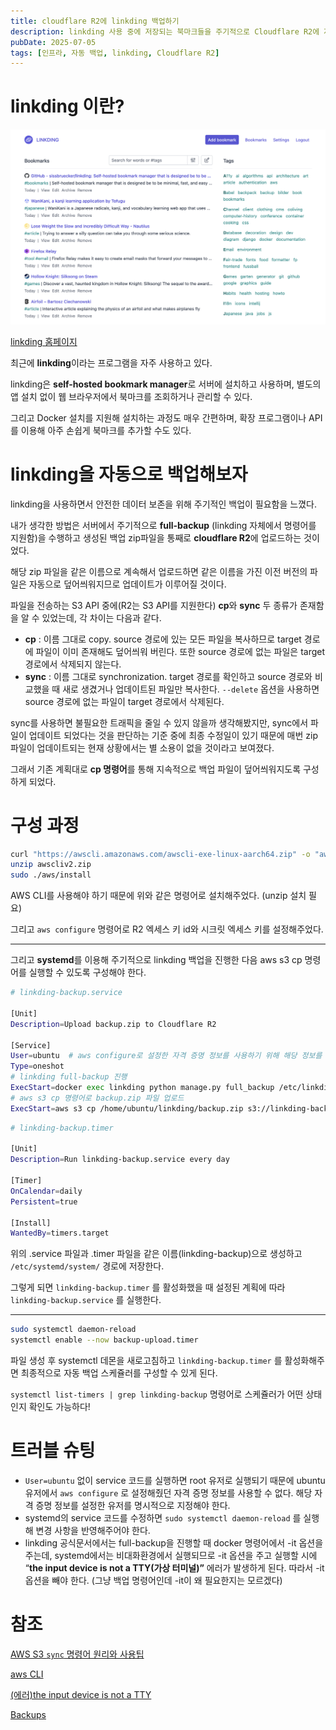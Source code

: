 ```yaml
---
title: cloudflare R2에 linkding 백업하기
description: linkding 사용 중에 저장되는 북마크들을 주기적으로 Cloudflare R2에 자동 백업해보자
pubDate: 2025-07-05
tags: [인프라, 자동 백업, linkding, Cloudflare R2]
---
```


# linkding 이란?

![linkding-screenshot.png](linkding-screenshot.png)

[linkding 홈페이지](https://linkding.link/)

최근에 **linkding**이라는 프로그램을 자주 사용하고 있다.

linkding은 **self-hosted bookmark manager**로 서버에 설치하고 사용하며, 별도의 앱 설치 없이 웹 브라우저에서 북마크를 조회하거나 관리할 수 있다.

그리고 Docker 설치를 지원해 설치하는 과정도 매우 간편하며, 확장 프로그램이나 API를 이용해 아주 손쉽게 북마크를 추가할 수도 있다.

# linkding을 자동으로 백업해보자

linkding을 사용하면서 안전한 데이터 보존을 위해 주기적인 백업이 필요함을 느꼈다.

내가 생각한 방법은 서버에서 주기적으로 **full-backup** (linkding 자체에서 명령어를 지원함)을 수행하고 생성된 백업 zip파일을 통째로 **cloudflare R2**에 업로드하는 것이었다.

해당 zip 파일을 같은 이름으로 계속해서 업로드하면 같은 이름을 가진 이전 버전의 파일은 자동으로 덮어씌워지므로 업데이트가 이루어질 것이다.

파일을 전송하는 S3 API 중에(R2는 S3 API를 지원한다) **cp**와 **sync** 두 종류가 존재함을 알 수 있었는데, 각 차이는 다음과 같다.

- **cp** : 이름 그대로 copy. source 경로에 있는 모든 파일을 복사하므로 target 경로에 파일이 이미 존재해도 덮어씌워 버린다. 또한 source 경로에 없는 파일은 target 경로에서 삭제되지 않는다.
- **sync** : 이름 그대로 synchronization. target 경로를 확인하고 source 경로와 비교했을 때 새로 생겼거나 업데이트된 파일만 복사한다. `--delete` 옵션을 사용하면 source 경로에 없는 파일이 target 경로에서 삭제된다.

sync를 사용하면 불필요한 트래픽을 줄일 수 있지 않을까 생각해봤지만, sync에서 파일이 업데이트 되었다는 것을 판단하는 기준 중에 최종 수정일이 있기 때문에 매번 zip 파일이 업데이트되는 현재 상황에서는 별 소용이 없을 것이라고 보여졌다.

그래서 기존 계획대로 **cp 명령어**를 통해 지속적으로 백업 파일이 덮어씌워지도록 구성하게 되었다.

# 구성 과정

```bash
curl "https://awscli.amazonaws.com/awscli-exe-linux-aarch64.zip" -o "awscliv2.zip"
unzip awscliv2.zip
sudo ./aws/install
```

AWS CLI를 사용해야 하기 때문에 위와 같은 명령어로 설치해주었다. (unzip 설치 필요)

그리고 `aws configure` 명령어로 R2 엑세스 키 id와 시크릿 엑세스 키를 설정해주었다.

---

그리고 **systemd**를 이용해 주기적으로 linkding 백업을 진행한 다음 aws s3 cp 명령어를 실행할 수 있도록 구성해야 한다.

```bash
# linkding-backup.service

[Unit]
Description=Upload backup.zip to Cloudflare R2

[Service]
User=ubuntu  # aws configure로 설정한 자격 증명 정보를 사용하기 위해 해당 정보를 보유한 사용자를 명시적으로 지정
Type=oneshot
# linkding full-backup 진행
ExecStart=docker exec linkding python manage.py full_backup /etc/linkding/data/backup.zip
# aws s3 cp 명령어로 backup.zip 파일 업로드
ExecStart=aws s3 cp /home/ubuntu/linkding/backup.zip s3://linkding-backup/backup.zip --endpoint-url=https://<accountId>.r2.cloudflarestorage.com
```

```bash
# linkding-backup.timer

[Unit]
Description=Run linkding-backup.service every day

[Timer]
OnCalendar=daily
Persistent=true

[Install]
WantedBy=timers.target
```

위의 .service 파일과 .timer 파일을 같은 이름(linkding-backup)으로 생성하고 `/etc/systemd/system/` 경로에 저장한다.

그렇게 되면 `linkding-backup.timer` 를 활성화했을 때 설정된 계획에 따라 `linkding-backup.service` 를 실행한다.

---

```bash
sudo systemctl daemon-reload
systemctl enable --now backup-upload.timer
```

파일 생성 후 systemctl 데몬을 새로고침하고 `linkding-backup.timer` 를 활성화해주면 최종적으로 자동 백업 스케쥴러를 구성할 수 있게 된다.

`systemctl list-timers | grep linkding-backup` 명령어로 스케쥴러가 어떤 상태인지 확인도 가능하다!

# 트러블 슈팅

- `User=ubuntu` 없이 service 코드를 실행하면 root 유저로 실행되기 때문에 ubuntu 유저에서 `aws configure` 로 설정해줬던 자격 증명 정보를 사용할 수 없다. 해당 자격 증명 정보를 설정한 유저를 명시적으로 지정해야 한다.
- systemd의 service 코드를 수정하면 `sudo systemctl daemon-reload` 를 실행해 변경 사항을 반영해주어야 한다.
- linkding 공식문서에서는 full-backup을 진행할 때 docker 명령어에서 -it 옵션을 주는데, systemd에서는 비대화환경에서 실행되므로 -it 옵션을 주고 실행할 시에 “**the input device is not a TTY(가상 터미널)”** 에러가 발생하게 된다. 따라서 -it 옵션을 빼야 한다. (그냥 백업 명령어인데 -it이 왜 필요한지는 모르겠다)
    

# 참조

[AWS S3 `sync` 명령어 원리와 사용팁](https://velog.io/@milkcoke/AWS-S3-sync-%EB%AA%85%EB%A0%B9%EC%96%B4-%EC%9B%90%EB%A6%AC%EC%99%80-%EC%82%AC%EC%9A%A9%ED%8C%81)

[aws CLI](https://developers.cloudflare.com/r2/examples/aws/aws-cli/)

[(에러)the input device is not a TTY](https://cksdid4993.tistory.com/5)

[Backups](https://linkding.link/backups/)